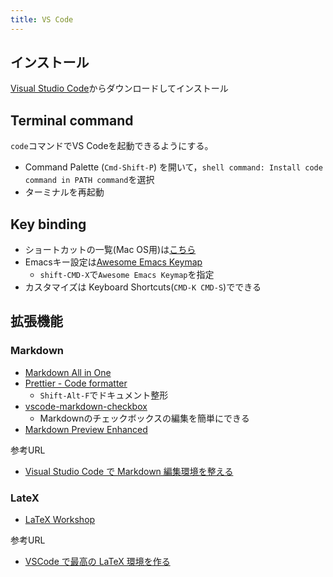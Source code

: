 ```yaml
---
title: VS Code
---
```



## インストール

[Visual Studio Code](https://code.visualstudio.com/download)からダウンロードしてインストール

## Terminal command

`code`コマンドでVS Codeを起動できるようにする。

- Command Palette (`Cmd-Shift-P`) を開いて，`shell command: Install code command in PATH command`を選択
- ターミナルを再起動

## Key binding

- ショートカットの一覧(Mac OS用)は[こちら](https://code.visualstudio.com/shortcuts/keyboard-shortcuts-macos.pdf)
- Emacsキー設定は[Awesome Emacs Keymap](https://marketplace.visualstudio.com/items?itemName=tuttieee.emacs-mcx)
    - `shift-CMD-X`で`Awesome Emacs Keymap`を指定
- カスタマイズは Keyboard Shortcuts(`CMD-K CMD-S`)でできる


## 拡張機能

### Markdown

- [Markdown All in One](https://marketplace.visualstudio.com/items?itemName=yzhang.markdown-all-in-one)
- [Prettier - Code formatter](https://marketplace.visualstudio.com/items?itemName=esbenp.prettier-vscode)
    - `Shift-Alt-F`でドキュメント整形
- [vscode-markdown-checkbox](https://github.com/PKief/vscode-markdown-checkbox)
    - Markdownのチェックボックスの編集を簡単にできる
- [Markdown Preview Enhanced](https://marketplace.visualstudio.com/items?itemName=shd101wyy.markdown-preview-enhanced)

参考URL

- [Visual Studio Code で Markdown 編集環境を整える
](https://qiita.com/kumapo0313/items/a59df3d74a7eaaaf3137)

### LateX
- [LaTeX Workshop](https://marketplace.visualstudio.com/items?itemName=James-Yu.latex-workshop)

参考URL

- [VSCode で最高の LaTeX 環境を作る](https://qiita.com/rainbartown/items/d7718f12d71e688f3573)